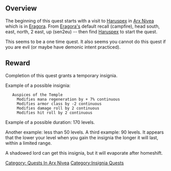 ## Overview

The beginning of this quest starts with a visit to
[Haruspex](Haruspex "wikilink") in [Arx
Nivea](:Category:Arx_Nivea "wikilink") which is in
[Eragora](:Category:Eragora "wikilink"). From
[Eragora's](:Category:Eragora "wikilink") default recall (campfire),
head south, east, north, 2 east, up (sen2eu) -- then find
[Haruspex](Haruspex "wikilink") to start the quest.

This seems to be a one time quest. It also seems you cannot do this
quest if you are evil (or maybe have demonic intent practiced).

## Reward

Completion of this quest grants a temporary insignia.

Example of a possible insignia:

`   Auspices of the Temple`  
`     Modifies mana regeneration by + 7% continuous`  
`     Modifies armor class by -2 continuous`  
`     Modifies damage roll by 2 continuous`  
`     Modifies hit roll by 2 continuous`

Example of a possible duration: 170 levels.

Another example: less than 50 levels. A third example: 90 levels. It
appears that the lower your level when you gain the insignia the longer
it will last, within a limited range.

A shadowed lord can get this insignia, but it will evaporate after
homeshift.

[Category: Quests In Arx
Nivea](Category:_Quests_In_Arx_Nivea "wikilink") [Category:Insignia
Quests](Category:Insignia_Quests "wikilink")
